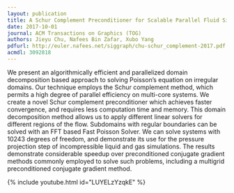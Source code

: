 ```yaml
---
layout: publication
title: A Schur Complement Preconditioner for Scalable Parallel Fluid Simulation
date: 2017-10-01
journal: ACM Transactions on Graphics (TOG)
authors: Jieyu Chu, Nafees Bin Zafar, Xubo Yang
pdfurl: http://euler.nafees.net/siggraph/chu-schur_complement-2017.pdf
acmdl: 3092818
---
```

We present an algorithmically efficient and parallelized domain decomposition
based approach to solving Poisson’s equation on irregular domains. Our technique
employs the Schur complement method, which permits a high degree of parallel
efficiency on multi-core systems. We create a novel Schur complement
preconditioner which achieves faster convergence, and requires less computation
time and memory. This domain decomposition method allows us to apply different
linear solvers for different regions of the flow. Subdomains with regular
boundaries can be solved with an FFT based Fast Poisson Solver. We can solve
systems with 10243 degrees of freedom, and demonstrate its use for the pressure
projection step of incompressible liquid and gas simulations. The results
demonstrate considerable speedup over preconditioned conjugate gradient methods
commonly employed to solve such problems, including a multigrid preconditioned
conjugate gradient method.

{% include youtube.html id="LUYELzYzqkE" %}
